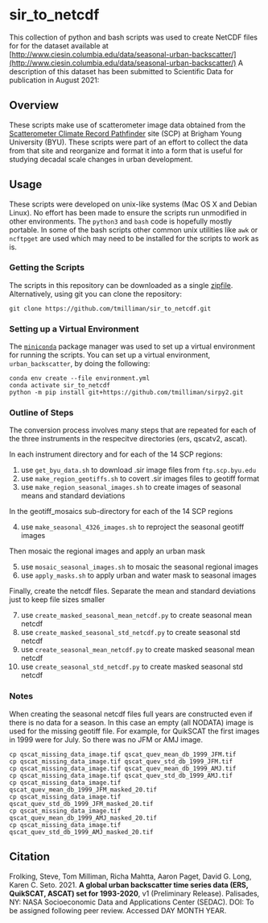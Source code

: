 # sir_to_netcdf

This collection of python and bash scripts was used to create NetCDF
files for for the dataset available at
[http://www.ciesin.columbia.edu/data/seasonal-urban-backscatter/](http://www.ciesin.columbia.edu/data/seasonal-urban-backscatter/)
A description of this dataset has been submitted to Scientific Data
for publication in August 2021:

## Overview

These scripts make use of scatterometer image data obtained from the
[Scatterometer Climate Record Pathfinder](https://www.scp.byu.edu/)
site (SCP) at Brigham Young University (BYU). These scripts were part
of an effort to collect the data from that site and reorganize and
format it into a form that is useful for studying decadal scale
changes in urban development.

## Usage

These scripts were developed on unix-like systems (Mac OS X and Debian
Linux).  No effort has been made to ensure the scripts run unmodified
in other environments.  The `python3` and `bash` code is hopefully
mostly portable.  In some of the bash scripts other common unix utilities
like `awk` or `ncftpget` are used which may need to be installed for
the scripts to work as is.

### Getting the Scripts

The scripts in this repository can be downloaded as a single
[zipfile](https://github.com/tmilliman/urban_backscatter/archive/refs/heads/main.zip).
Alternatively, using git you can clone the repository:

    git clone https://github.com/tmilliman/sir_to_netcdf.git

### Setting up a Virtual Environment

The [`miniconda`](https://docs.conda.io/en/latest/miniconda.html)
package manager was used to set up a virtual environment for running
the scripts.  You can set up a virtual environment, `urban_backscatter`,
by doing the following:

    conda env create --file environment.yml
    conda activate sir_to_netcdf
    python -m pip install git+https://github.com/tmilliman/sirpy2.git

### Outline of Steps

The conversion process involves many steps that are repeated for
each of the three instruments in the respecitve directories (ers,
qscatv2, ascat).

In each instrument directory and for each of the 14 SCP regions:

1. use `get_byu_data.sh` to download .sir image files from `ftp.scp.byu.edu`
2. use `make_region_geotiffs.sh` to covert .sir images files to geotiff format
3. use `make_region_seasonal_images.sh` to create images of seasonal means and
   standard deviations

In the geotiff_mosaics sub-directory for each of the 14 SCP regions

4. use `make_seasonal_4326_images.sh` to reproject the seasonal geotiff images

Then mosaic the regional images and apply an urban mask

5. use `mosaic_seasonal_images.sh` to mosaic the seasonal regional images
6. use `apply_masks.sh` to apply urban and water mask to seasonal images

Finally, create the netcdf files.  Separate the mean and standard deviations
just to keep file sizes smaller

7. use `create_masked_seasonal_mean_netcdf.py` to create seasonal mean netcdf
8. use `create_masked_seasonal_std_netcdf.py` to create seasonal std netcdf
9. use `create_seasonal_mean_netcdf.py` to create masked seasonal mean netcdf
10. use `create_seasonal_std_netcdf.py` to create masked seasonal std netcdf

### Notes

When creating the seasonal netcdf files full years are
constructed even if there is no data for a season.  In this case an
empty (all NODATA) image is used for the missing geotiff file.  For
example, for QuikSCAT the first images in 1999 were for July.  So there
was no JFM or AMJ image.

    cp qscat_missing_data_image.tif qscat_quev_mean_db_1999_JFM.tif
    cp qscat_missing_data_image.tif qscat_quev_std_db_1999_JFM.tif
    cp qscat_missing_data_image.tif qscat_quev_mean_db_1999_AMJ.tif
    cp qscat_missing_data_image.tif qscat_quev_std_db_1999_AMJ.tif
    cp qscat_missing_data_image.tif qscat_quev_mean_db_1999_JFM_masked_20.tif
    cp qscat_missing_data_image.tif qscat_quev_std_db_1999_JFM_masked_20.tif
    cp qscat_missing_data_image.tif qscat_quev_mean_db_1999_AMJ_masked_20.tif
    cp qscat_missing_data_image.tif qscat_quev_std_db_1999_AMJ_masked_20.tif


## Citation

Frolking, Steve, Tom Milliman, Richa Mahtta, Aaron Paget, David G. Long,
Karen C. Seto. 2021. **A global urban backscatter time series data (ERS,
QuikSCAT, ASCAT) set for 1993-2020**,
v1 (Preliminary Release). Palisades, NY: NASA Socioeconomic Data and
Applications Center (SEDAC). DOI: To be assigned following peer review.
Accessed DAY MONTH YEAR.
